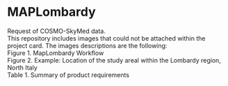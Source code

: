 # MAPLombardy
Request of COSMO-SkyMed data.\
This repository includes images that could not be attached within the project card.
The images descriptions are the following:\
Figure 1. MapLombardy Workflow\
Figure 2. Example: Location of the study areal within the Lombardy region, North Italy\
Table 1. Summary of product requirements
